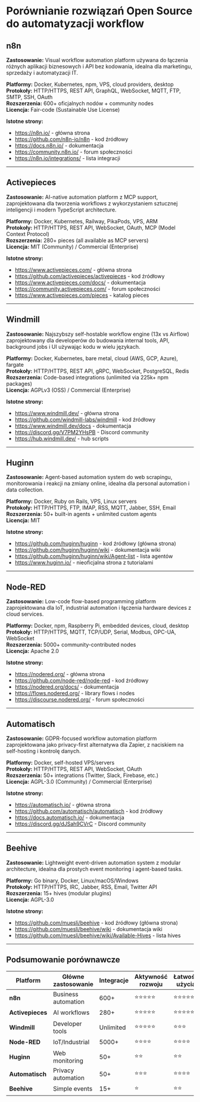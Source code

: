 # Porównianie rozwiązań Open Source do automatyzacji workflow

## n8n

**Zastosowanie:** Visual workflow automation platform używana do łączenia różnych aplikacji biznesowych i API bez kodowania, idealna dla marketingu, sprzedaży i automatyzacji IT.

**Platformy:** Docker, Kubernetes, npm, VPS, cloud providers, desktop  
**Protokoły:** HTTP/HTTPS, REST API, GraphQL, WebSocket, MQTT, FTP, SMTP, SSH, OAuth  
**Rozszerzenia:** 600+ oficjalnych nodów + community nodes  
**Licencja:** Fair-code (Sustainable Use License)

**Istotne strony:**
- https://n8n.io/ - główna strona
- https://github.com/n8n-io/n8n - kod źródłowy
- https://docs.n8n.io/ - dokumentacja
- https://community.n8n.io/ - forum społeczności
- https://n8n.io/integrations/ - lista integracji

---

## Activepieces
**Zastosowanie:** AI-native automation platform z MCP support, zaprojektowana dla tworzenia workflows z wykorzystaniem sztucznej inteligencji i modern TypeScript architecture.

**Platformy:** Docker, Kubernetes, Railway, PikaPods, VPS, ARM  
**Protokoły:** HTTP/HTTPS, REST API, WebSocket, OAuth, MCP (Model Context Protocol)  
**Rozszerzenia:** 280+ pieces (all available as MCP servers)  
**Licencja:** MIT (Community) / Commercial (Enterprise)

**Istotne strony:**
- https://www.activepieces.com/ - główna strona
- https://github.com/activepieces/activepieces - kod źródłowy
- https://www.activepieces.com/docs/ - dokumentacja
- https://community.activepieces.com/ - forum społeczności
- https://www.activepieces.com/pieces - katalog pieces

---

## Windmill
**Zastosowanie:** Najszybszy self-hostable workflow engine (13x vs Airflow) zaprojektowany dla developerów do budowania internal tools, API, background jobs i UI używając kodu w wielu językach.

**Platformy:** Docker, Kubernetes, bare metal, cloud (AWS, GCP, Azure), fargate  
**Protokoły:** HTTP/HTTPS, REST API, gRPC, WebSocket, PostgreSQL, Redis  
**Rozszerzenia:** Code-based integrations (unlimited via 225k+ npm packages)  
**Licencja:** AGPLv3 (OSS) / Commercial (Enterprise)

**Istotne strony:**
- https://www.windmill.dev/ - główna strona
- https://github.com/windmill-labs/windmill - kod źródłowy
- https://www.windmill.dev/docs - dokumentacja
- https://discord.gg/V7PM2YHsPB - Discord community
- https://hub.windmill.dev/ - hub scripts

---

## Huginn
**Zastosowanie:** Agent-based automation system do web scrapingu, monitorowania i reakcji na zmiany online, idealna dla personal automation i data collection.

**Platformy:** Docker, Ruby on Rails, VPS, Linux servers  
**Protokoły:** HTTP/HTTPS, FTP, IMAP, RSS, MQTT, Jabber, SSH, Email  
**Rozszerzenia:** 50+ built-in agents + unlimited custom agents  
**Licencja:** MIT

**Istotne strony:**
- https://github.com/huginn/huginn - kod źródłowy (główna strona)
- https://github.com/huginn/huginn/wiki - dokumentacja wiki
- https://github.com/huginn/huginn/wiki/Agent-list - lista agentów
- https://www.huginn.io/ - nieoficjalna strona z tutorialami

---

## Node-RED
**Zastosowanie:** Low-code flow-based programming platform zaprojektowana dla IoT, industrial automation i łączenia hardware devices z cloud services.

**Platformy:** Docker, npm, Raspberry Pi, embedded devices, cloud, desktop  
**Protokoły:** HTTP/HTTPS, MQTT, TCP/UDP, Serial, Modbus, OPC-UA, WebSocket  
**Rozszerzenia:** 5000+ community-contributed nodes  
**Licencja:** Apache 2.0

**Istotne strony:**
- https://nodered.org/ - główna strona
- https://github.com/node-red/node-red - kod źródłowy
- https://nodered.org/docs/ - dokumentacja
- https://flows.nodered.org/ - library flows i nodes
- https://discourse.nodered.org/ - forum społeczności

---

## Automatisch
**Zastosowanie:** GDPR-focused workflow automation platform zaprojektowana jako privacy-first alternatywa dla Zapier, z naciskiem na self-hosting i kontrolę danych.

**Platformy:** Docker, self-hosted VPS/servers  
**Protokoły:** HTTP/HTTPS, REST API, WebSocket, OAuth  
**Rozszerzenia:** 50+ integrations (Twitter, Slack, Firebase, etc.)  
**Licencja:** AGPL-3.0 (Community) / Commercial (Enterprise)

**Istotne strony:**
- https://automatisch.io/ - główna strona
- https://github.com/automatisch/automatisch - kod źródłowy
- https://docs.automatisch.io/ - dokumentacja
- https://discord.gg/dJSah9CVrC - Discord community

---

## Beehive
**Zastosowanie:** Lightweight event-driven automation system z modular architecture, idealna dla prostych event monitoring i agent-based tasks.

**Platformy:** Go binary, Docker, Linux/macOS/Windows  
**Protokoły:** HTTP/HTTPS, IRC, Jabber, RSS, Email, Twitter API  
**Rozszerzenia:** 15+ hives (modular plugins)  
**Licencja:** AGPL-3.0

**Istotne strony:**
- https://github.com/muesli/beehive - kod źródłowy (główna strona)
- https://github.com/muesli/beehive/wiki - dokumentacja wiki
- https://github.com/muesli/beehive/wiki/Available-Hives - lista hives

---

## Podsumowanie porównawcze

| Platform | Główne zastosowanie | Integracje | Aktywność rozwoju | Łatwość użycia |
|----------|-------------------|------------|------------------|----------------|
| **n8n** | Business automation | 600+ | ⭐⭐⭐⭐⭐ | ⭐⭐⭐⭐⭐ |
| **Activepieces** | AI workflows | 280+ | ⭐⭐⭐⭐⭐ | ⭐⭐⭐⭐⭐ |
| **Windmill** | Developer tools | Unlimited | ⭐⭐⭐⭐⭐ | ⭐⭐⭐ |
| **Node-RED** | IoT/Industrial | 5000+ | ⭐⭐⭐⭐ | ⭐⭐⭐⭐ |
| **Huginn** | Web monitoring | 50+ | ⭐⭐ | ⭐⭐ |
| **Automatisch** | Privacy automation | 50+ | ⭐⭐⭐ | ⭐⭐⭐⭐ |
| **Beehive** | Simple events | 15+ | ⭐ | ⭐⭐ |

